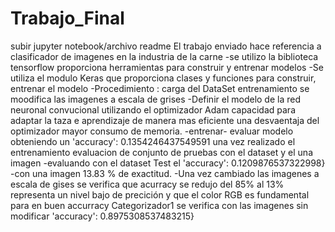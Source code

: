 # Trabajo_Final
subir jupyter notebook/archivo readme
El trabajo enviado hace referencia a clasificador de imagenes en la industria de la carne 
-se utilizo la biblioteca tensorflow proporciona herramientas para construir y entrenar modelos 
-Se utiliza el modulo Keras que proporciona clases y funciones para construir, entrenar el modelo 
-Procedimiento : carga del DataSet entrenamiento  se moodifica las imagenes a escala de grises 
-Definir el modelo de la red neuronal convucional 
utilizando el optimizador Adam  capacidad para adaptar la taza e aprendizaje de manera mas eficiente 
una desvaentaja del optimizador mayor consumo de memoria.
-entrenar- evaluar modelo  obteniendo un 'accuracy': 0.1354246437549591
una vez realizado el entrenamiento  evaluacion de conjunto de pruebas con el dataset y el una imagen 
-evaluando con el dataset Test  el 'accuracy': 0.1209876537322998}
-con una imagen  13.83  % de exactitud.
-Una vez cambiado las imagenes a escala de gises se verifica que acurracy se redujo del 85% al 13% representa un nivel bajo de precición y que el color RGB es fundamental para en buen accurracy
Categorizador1 se verifica con las imagenes sin modificar 'accuracy': 0.8975308537483215}
